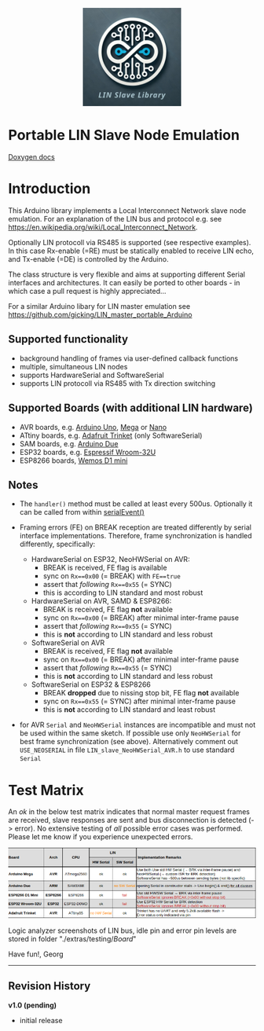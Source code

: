 <p align="center">
  <img width="200" height="200" src="./extras/documentation/Logo_large.jpg">
</p>

Portable LIN Slave Node Emulation
==================================

[Doxygen docs](https://gicking.github.io/LIN_slave_portable_Arduino/extras/documentation/html/index.html)


# Introduction

This Arduino library implements a Local Interconnect Network slave node emulation. For an explanation of the LIN bus and protocol e.g. see https://en.wikipedia.org/wiki/Local_Interconnect_Network.

Optionally LIN protocoll via RS485 is supported (see respective examples). In this case Rx-enable (=RE) must be statically enabled to receive LIN echo, and Tx-enable (=DE) is controlled by the Arduino. 

The class structure is very flexible and aims at supporting different Serial interfaces and architectures. It can easily be ported to other boards - in which case a pull request is highly appreciated... 

For a similar Arduino libary for LIN master emulation see https://github.com/gicking/LIN_master_portable_Arduino

## Supported functionality
  - background handling of frames via user-defined callback functions 
  - multiple, simultaneous LIN nodes
  - supports HardwareSerial and SoftwareSerial
  - supports LIN protocoll via RS485 with Tx direction switching
  
## Supported Boards (with additional LIN hardware)
  - AVR boards, e.g. [Arduino Uno](https://store.arduino.cc/products/arduino-uno-rev3), [Mega](https://store.arduino.cc/products/arduino-mega-2560-rev3) or [Nano](https://store.arduino.cc/products/arduino-nano)
  - ATtiny boards, e.g. [Adafruit Trinket](https://www.adafruit.com/product/1501) (only SoftwareSerial)
  - SAM boards, e.g. [Arduino Due](https://store.arduino.cc/products/arduino-due)
  - ESP32 boards, e.g. [Espressif Wroom-32U](https://www.etechnophiles.com/esp32-dev-board-pinout-specifications-datasheet-and-schematic/) 
  - ESP8266 boards, [Wemos D1 mini](https://www.wemos.cc/en/latest/d1/d1_mini.html)


## Notes
  - The `handler()` method must be called at least every 500us. Optionally it can be called from within [serialEvent()](https://reference.arduino.cc/reference/de/language/functions/communication/serial/serialevent/)
  - Framing errors (FE) on BREAK reception are treated differently by serial interface implementations. Therefore, frame synchronization is handled differently, specifically:
    - HardwareSerial on ESP32, NeoHWSerial on AVR:
      - BREAK is received, FE flag is available
      - sync on `Rx==0x00` (= BREAK) with `FE==true` 
      - assert that *following* `Rx==0x55` (= SYNC)
      - this is according to LIN standard and most robust
    - HardwareSerial on AVR, SAMD & ESP8266:
      - BREAK is received, FE flag **not** available
      - sync on `Rx==0x00` (= BREAK) after minimal inter-frame pause
      - assert that *following* `Rx==0x55` (= SYNC)
      - this is **not** according to LIN standard and less robust
    - SoftwareSerial on AVR
      - BREAK is received, FE flag **not** available
      - sync on `Rx==0x00` (= BREAK) after minimal inter-frame pause
      - assert that *following* `Rx==0x55` (= SYNC)
      - this is **not** according to LIN standard and less robust
    - SoftwareSerial on ESP32 & ESP8266
      - BREAK **dropped** due to nissing stop bit, FE flag **not** available
      - sync on `Rx==0x55` (= SYNC) after minimal inter-frame pause
      - this is **not** according to LIN standard and least robust

  - for AVR `Serial` and `NeoHWSerial` instances are incompatible and must not be used within the same sketch. If possible use only `NeoHWSerial` for best frame synchronization (see above). Alternatively comment out `USE_NEOSERIAL` in file `LIN_slave_NeoHWSerial_AVR.h` to use standard `Serial`
  

# Test Matrix

An *ok* in the below test matrix indicates that normal master request frames are received, slave responses are sent and bus disconnection is detected (-> error). No extensive testing of *all* possible error cases was performed. Please let me know if you experience unexpected errors.

![Test Matrix](./extras/testing/Board_Tests.png?)

Logic analyzer screenshots of LIN bus, idle pin and error pin levels are stored in folder "./extras/testing/*Board*"


Have fun!, Georg

----------------

Revision History
----------------

**v1.0 (pending)**
  - initial release

